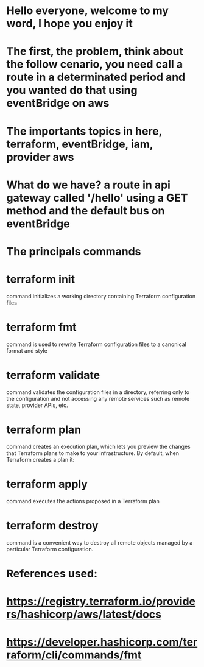 # Hello everyone, welcome to my word, I hope you enjoy it

# The first, the problem, think about the follow cenario, you need call a route in a determinated period and you wanted do that using eventBridge on aws

# The importants topics in here, terraform, eventBridge, iam, provider aws

# What do we have? a route in api gateway called '/hello' using a GET method and the default bus on eventBridge

# The principals commands

# terraform init
 command initializes a working directory containing Terraform configuration files

# terraform fmt
 command is used to rewrite Terraform configuration files to a canonical format and style

# terraform validate
 command validates the configuration files in a directory, referring only to the configuration and not accessing any remote services such as remote state, provider APIs, etc.

# terraform plan
 command creates an execution plan, which lets you preview the changes that Terraform plans to make to your infrastructure. By default, when Terraform creates a plan it:

# terraform apply
 command executes the actions proposed in a Terraform plan

# terraform destroy
 command is a convenient way to destroy all remote objects managed by a particular Terraform configuration.

# References used: 
# https://registry.terraform.io/providers/hashicorp/aws/latest/docs
# https://developer.hashicorp.com/terraform/cli/commands/fmt